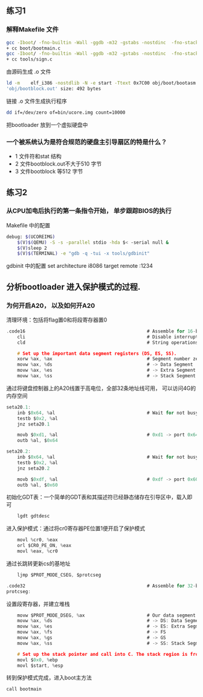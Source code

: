 ## 练习1

### 解释Makefile 文件
```bash
gcc -Iboot/ -fno-builtin -Wall -ggdb -m32 -gstabs -nostdinc  -fno-stack-protector -Ilibs/ -Os -nostdinc -c boot/bootasm.S -o obj/boot/bootasm.o
+ cc boot/bootmain.c
gcc -Iboot/ -fno-builtin -Wall -ggdb -m32 -gstabs -nostdinc  -fno-stack-protector -Ilibs/ -Os -nostdinc -c boot/bootmain.c -o obj/boot/bootmain.o
+ cc tools/sign.c

```

由源码生成 .o 文件

```bash
ld -m    elf_i386 -nostdlib -N -e start -Ttext 0x7C00 obj/boot/bootasm.o obj/boot/bootmain.o -o obj/bootblock.o
'obj/bootblock.out' size: 492 bytes

```

链接 .o 文件生成执行程序

```bash
dd if=/dev/zero of=bin/ucore.img count=10000
```
把bootloader 放到一个虚拟硬盘中




### 一个被系统认为是符合规范的硬盘主引导扇区的特是什么？
- 1 文件符和stat 结构
- 2 文件bootblock.out不大于510 字节
- 3 文件bootblock 等512 字节

## 练习2

### 从CPU加电后执行的第一条指令开始， 单步跟踪BIOS的执行
Makefile 中的配置
```bash
debug: $(UCOREIMG)
	$(V)$(QEMU) -S -s -parallel stdio -hda $< -serial null &
	$(V)sleep 2
	$(V)$(TERMINAL) -e "gdb -q -tui -x tools/gdbinit"
```
gdbinit 中的配置
set architecture i8086
target remote :1234

## 分析bootloader 进入保护模式的过程. 
### 为何开启A20， 以及如何开A20
清理环境：包括将flag置0和将段寄存器置0
```c
.code16                                             # Assemble for 16-bit mode
    cli                                             # Disable interrupts
    cld                                             # String operations increment

    # Set up the important data segment registers (DS, ES, SS).
    xorw %ax, %ax                                   # Segment number zero
    movw %ax, %ds                                   # -> Data Segment
    movw %ax, %es                                   # -> Extra Segment
    movw %ax, %ss                                   # -> Stack Segment
```
通过将键盘控制器上的A20线置于高电位，全部32条地址线可用， 可以访问4G的内存空间
```c
seta20.1:
    inb $0x64, %al                                  # Wait for not busy
    testb $0x2, %al
    jnz seta20.1

    movb $0xd1, %al                                 # 0xd1 -> port 0x64
    outb %al, $0x64

seta20.2:
    inb $0x64, %al                                  # Wait for not busy
    testb $0x2, %al
    jnz seta20.2

    movb $0xdf, %al                                 # 0xdf -> port 0x60
    outb %al, $0x60
```
初始化GDT表：一个简单的GDT表和其描述符已经静态储存在引导区中，载入即可
```c
    lgdt gdtdesc
```
进入保护模式：通过将cr0寄存器PE位置1便开启了保护模式
```c
    movl %cr0, %eax
    orl $CR0_PE_ON, %eax
    movl %eax, %cr0
```
通过长跳转更新cs的基地址
```c
    ljmp $PROT_MODE_CSEG, $protcseg

.code32                                             # Assemble for 32-bit mode
protcseg:
```
设置段寄存器，并建立堆栈
```c
    movw $PROT_MODE_DSEG, %ax                       # Our data segment selector
    movw %ax, %ds                                   # -> DS: Data Segment
    movw %ax, %es                                   # -> ES: Extra Segment
    movw %ax, %fs                                   # -> FS
    movw %ax, %gs                                   # -> GS
    movw %ax, %ss                                   # -> SS: Stack Segment

    # Set up the stack pointer and call into C. The stack region is from 0--start(0x7c00)
    movl $0x0, %ebp
    movl $start, %esp
```
转到保护模式完成，进入boot主方法
```c
call bootmain

```